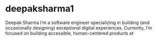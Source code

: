 # deepaksharma1
Deepak Sharma  I’m a software engineer specializing in building (and occasionally designing) exceptional digital experiences. Currently, I’m focused on building accessible, human-centered products at
